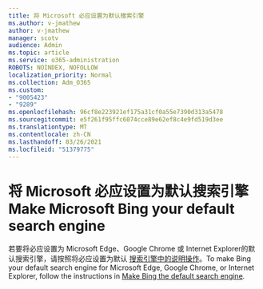 ```yaml
---
title: 将 Microsoft 必应设置为默认搜索引擎
ms.author: v-jmathew
author: v-jmathew
manager: scotv
audience: Admin
ms.topic: article
ms.service: o365-administration
ROBOTS: NOINDEX, NOFOLLOW
localization_priority: Normal
ms.collection: Adm_O365
ms.custom:
- "9005423"
- "9289"
ms.openlocfilehash: 96cf8e223921ef175a31cf0a55e7390d313a5478
ms.sourcegitcommit: e5f261f95ffc6074cce89e62ef8c4e9fd519d3ee
ms.translationtype: MT
ms.contentlocale: zh-CN
ms.lasthandoff: 03/26/2021
ms.locfileid: "51379775"
---
```

# <a name="make-microsoft-bing-your-default-search-engine"></a><span data-ttu-id="da0b5-102">将 Microsoft 必应设置为默认搜索引擎</span><span class="sxs-lookup"><span data-stu-id="da0b5-102">Make Microsoft Bing your default search engine</span></span>

<span data-ttu-id="da0b5-103">若要将必应设置为 Microsoft Edge、Google Chrome 或 Internet Explorer的默认搜索引擎，请按照将必应设置为默认 [搜索引擎中的说明操作](https://go.microsoft.com/fwlink/?linkid=2148834)。</span><span class="sxs-lookup"><span data-stu-id="da0b5-103">To make Bing your default search engine for Microsoft Edge, Google Chrome, or Internet Explorer, follow the instructions in [Make Bing the default search engine](https://go.microsoft.com/fwlink/?linkid=2148834).</span></span>
